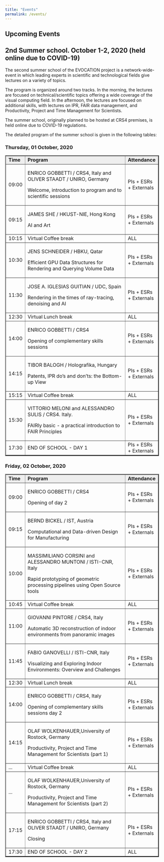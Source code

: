 ```yaml
---
title: "Events"
permalink: /events/
---
```


## Upcoming Events 
<!-- &nbsp; &nbsp; &nbsp; ESRs &nbsp; &nbsp; &nbsp; Management and Administrative -->

## 2nd Summer school. October 1-2, 2020 (held online due to COVID-19)

The second summer school of the EVOCATION project is a network-wide-event in which leading experts in scientific and technological fields give lectures on a variety of topics. 

The program is organized around two tracks. In the morning, the lectures are focused on technical/scientific topics offering a wide coverage of the visual computing field. In the afternoon, the lectures are focused on additional skills, with lectures on IPR, FAIR data management, and Productivity, Project and Time Management for Scientists. 

The summer school, originally planned to be hosted at CRS4 premises, is held online due to COVID-19 regulations. 

The detailed program of the summer school is given in the following tables:

### Thursday, 01 October, 2020

<table style="width: 100%;" border="2">
<tbody>
<tr style="background-color: #eeeeee;">
<td style="width: 10%;"><strong>Time</strong></td>
<td style="width: 75.1667%;"><strong>Program</strong></td>
<td style="width: 10.8333%;"><strong>Attendance</strong></td>
</tr>
<tr>
<td style="width: 10%;">09:00</td>
<td style="width: 75.1667%;">
<p>ENRICO GOBBETTI / CRS4, Italy and OLIVER STAADT / UNIRO, Germany</p>
<p>Welcome, introduction to program and to scientific sessions</p>
</td>
<td style="width: 10.8333%;">PIs + ESRs + Externals</td>
</tr>
<tr>
<td style="width: 10%;">09:15</td>
<td style="width: 75.1667%;">
<p>JAMES SHE / HKUST-NIE, Hong Kong</p>
<p> AI and Art</p>
</td>
<td style="width: 10.8333%;">PIs + ESRs + Externals</td>
</tr>
<tr>
<td style="width: 10%;">10:15</td>
<td style="width: 75.1667%;">Virtual Coffee break</td>
<td style="width: 10.8333%;">ALL</td>
</tr>
<tr>
<td style="width: 10%;">10:30</td>
<td style="width: 75.1667%;">
<p>JENS SCHNEIDER / HBKU, Qatar</p>
<p>Efficient GPU Data Structures for Rendering and Querying Volume Data</p>
</td>
<td style="width: 10.8333%;">PIs + ESRs + Externals</td>
</tr>
<tr>
<td style="width: 10%;">11:30</td>
<td style="width: 75.1667%;">
<p>JOSE A. IGLESIAS GUITIAN / UDC, Spain</p>
<p>Rendering in the times of ray-tracing, denoising and AI</p></td>
<td style="width: 10.8333%;">PIs + ESRs + Externals</td>
</tr>
<tr>
<td style="width: 10%;">12:30</td>
<td style="width: 75.1667%;">Virtual Lunch break</td>
<td style="width: 10.8333%;">ALL</td>
</tr>
<tr>
<td style="width: 10%;">14:00</td>
<td style="width: 75.1667%;">
<p>ENRICO GOBBETTI / CRS4</p>
<p>Opening of complementary skills sessions</p></td>
<td style="width: 10.8333%;">PIs + ESRs + Externals</td>
</tr>
<tr>
<td style="width: 10%;">14:15</td>
<td style="width: 75.1667%;">
<p>TIBOR BALOGH / Holografika, Hungary</p>
<p>Patents, IPR do’s and don’ts: the Bottom-up View</p></td>
<td style="width: 10.8333%;">PIs + ESRs + Externals</td>
</tr>
<tr>
<td style="width: 10%;">15:15</td>
<td style="width: 75.1667%;">Virtual Coffee break</td>
<td style="width: 10.8333%;">ALL</td>
</tr>
<tr>
<td style="width: 10%;">15:30</td>
<td style="width: 75.1667%;">
<p>VITTORIO MELONI and ALESSANDRO SULIS / CRS4. Italy.</p>
<p>FAIRly basic - a practical introduction to FAIR Principles</p></td>
<td style="width: 10.8333%;">PIs + ESRs + Externals</td>
</tr>
<tr>
<td style="width: 10%;">17:30</td>
<td style="width: 75.1667%;">END OF SCHOOL - DAY 1</td>
<td style="width: 10.8333%;">PIs + ESRs + Externals</td>
</tr>
</tbody>
</table>

### Friday, 02 October, 2020

<table style="width: 100%;" border="2">
<tbody>
<tr style="background-color: #eeeeee;">
<td style="width: 10%;"><strong>Time</strong></td>
<td style="width: 75.1667%;"><strong>Program</strong></td>
<td style="width: 10.8333%;"><strong>Attendance</strong></td>
</tr>
<tr>
<td style="width: 10%;">09:00</td>
<td style="width: 75.1667%;">
<p>ENRICO GOBBETTI / CRS4</p>
<p>Opening of day 2</p>
</td>
<td style="width: 10.8333%;">PIs + ESRs + Externals</td>
</tr>
<tr>
<td style="width: 10%;">09:15</td>
<td style="width: 75.1667%;">
<p>BERND BICKEL / IST, Austria</p>
<p> Computational and Data-driven Design for Manufacturing</p>
</td>
<td style="width: 10.8333%;">PIs + ESRs + Externals</td>
</tr>
<tr>
<td style="width: 10%;">10:00</td>
<td style="width: 75.1667%;">
<p>MASSIMILIANO CORSINI and ALESSANDRO MUNTONI / ISTI-CNR, Italy</p>
<p>Rapid prototyping of geometric processing pipelines using Open Source tools</p>
</td>
<td style="width: 10.8333%;">PIs + ESRs + Externals</td>
</tr>
<tr>
<td style="width: 10%;">10:45</td>
<td style="width: 75.1667%;">Virtual Coffee break</td>
<td style="width: 10.8333%;">ALL</td>
</tr>
<tr>
<td style="width: 10%;">11:00</td>
<td style="width: 75.1667%;">
<p>GIOVANNI PINTORE / CRS4, Italy</p>
<p>Automatic 3D reconstruction of indoor environments from panoramic images</p></td>
<td style="width: 10.8333%;">PIs + ESRs + Externals</td>
</tr>
<tr>
<td style="width: 10%;">11:45</td>
<td style="width: 75.1667%;">
<p>FABIO GANOVELLI / ISTI-CNR, Italy</p>
<p>Visualizing and Exploring Indoor Environments: Overview and Challenges</p></td>
<td style="width: 10.8333%;">PIs + ESRs + Externals</td>
</tr>
<tr>
<td style="width: 10%;">12:30</td>
<td style="width: 75.1667%;">Virtual Lunch break</td>
<td style="width: 10.8333%;">ALL</td>
</tr>
<tr>
<td style="width: 10%;">14:00</td>
<td style="width: 75.1667%;">
<p>ENRICO GOBBETTI / CRS4, Italy</p>
<p>Opening of complementary skills sessions day 2</p></td>
<td style="width: 10.8333%;">PIs + ESRs + Externals</td>
</tr>
<tr>
<td style="width: 10%;">14:15</td>
<td style="width: 75.1667%;">
<p>OLAF WOLKENHAUER,University of Rostock, Germany</p>
<p>Productivity, Project and Time Management for Scientists (part 1)</p></td>
<td style="width: 10.8333%;">PIs + ESRs + Externals</td>
</tr>
<tr>
<td style="width: 10%;">...</td>
<td style="width: 75.1667%;">Virtual Coffee break</td>
<td style="width: 10.8333%;">ALL</td>
</tr>
<tr>
<td style="width: 10%;">...</td>
<td style="width: 75.1667%;">
<p>OLAF WOLKENHAUER,University of Rostock, Germany</p>
<p>Productivity, Project and Time Management for Scientists (part 2)</p></td>
<td style="width: 10.8333%;">PIs + ESRs + Externals</td>
</tr>
<tr>
<td style="width: 10%;">17:15</td>
<td style="width: 75.1667%;">
<p>ENRICO GOBBETTI / CRS4, Italy and OLIVER STAADT / UNIRO, Germany</p>
<p>Closing</p></td>
<td style="width: 10.8333%;">PIs + ESRs + Externals</td>
</tr>
<tr>
<td style="width: 10%;">17:30</td>
<td style="width: 75.1667%;">END OF SCHOOL - DAY 2</td>
<td style="width: 10.8333%;">ALL</td>
</tr>
</tbody>
</table>